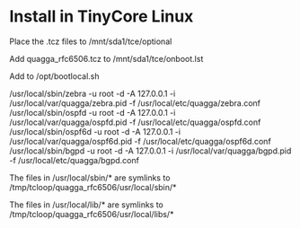 # Install in TinyCore Linux 

Place the .tcz files to /mnt/sda1/tce/optional 

Add quagga_rfc6506.tcz to /mnt/sda1/tce/onboot.lst 


Add to /opt/bootlocal.sh 	

/usr/local/sbin/zebra -u root -d -A 127.0.0.1 -i /usr/local/var/quagga/zebra.pid -f /usr/local/etc/quagga/zebra.conf
/usr/local/sbin/ospfd -u root -d -A 127.0.0.1 -i /usr/local/var/quagga/ospfd.pid -f /usr/local/etc/quagga/ospfd.conf
/usr/local/sbin/ospf6d -u root -d -A 127.0.0.1 -i /usr/local/var/quagga/ospf6d.pid -f /usr/local/etc/quagga/ospf6d.conf
/usr/local/sbin/bgpd -u root -d -A 127.0.0.1 -i /usr/local/var/quagga/bgpd.pid -f /usr/local/etc/quagga/bgpd.conf

The files in /usr/local/sbin/\* are symlinks to /tmp/tcloop/quagga_rfc6506/usr/local/sbin/\*

The files in /usr/local/lib/\* are symlinks to /tmp/tcloop/quagga_rfc6506/usr/local/libs/\*   
